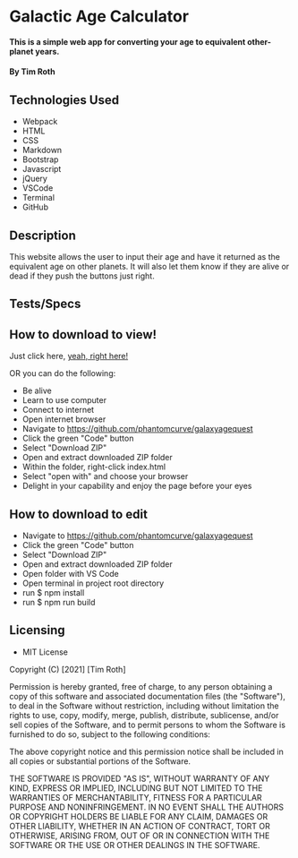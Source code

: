 # Galactic Age Calculator

#### This is a simple web app for converting your age to equivalent other-planet years.

#### By Tim Roth

## Technologies Used

* Webpack
* HTML
* CSS
* Markdown
* Bootstrap
* Javascript
* jQuery
* VSCode
* Terminal
* GitHub

## Description

This website allows the user to input their age and have it returned as the equivalent age on other planets. It will also let them know if they are alive or dead if they push the buttons just right.

## Tests/Specs



## How to download to view!

Just click here, [yeah, right here!](https://github.com/phantomcurve/galaxyagequest)

OR you can do the following:

* Be alive
* Learn to use computer
* Connect to internet
* Open internet browser
* Navigate to https://github.com/phantomcurve/galaxyagequest
* Click the green "Code" button
* Select "Download ZIP"
* Open and extract downloaded ZIP folder
* Within the folder, right-click index.html
* Select "open with" and choose your browser
* Delight in your capability and enjoy the page before your eyes

## How to download to edit

* Navigate to https://github.com/phantomcurve/galaxyagequest
* Click the green "Code" button
* Select "Download ZIP"
* Open and extract downloaded ZIP folder
* Open folder with VS Code
* Open terminal in project root directory
* run $ npm install
* run $ npm run build

## Licensing

* MIT License 

Copyright (C) [2021] [Tim Roth]

Permission is hereby granted, free of charge, to any person obtaining
a copy of this software and associated documentation files (the
"Software"), to deal in the Software without restriction, including
without limitation the rights to use, copy, modify, merge, publish,
distribute, sublicense, and/or sell copies of the Software, and to
permit persons to whom the Software is furnished to do so, subject to
the following conditions:

The above copyright notice and this permission notice shall be
included in all copies or substantial portions of the Software.

THE SOFTWARE IS PROVIDED "AS IS", WITHOUT WARRANTY OF ANY KIND,
EXPRESS OR IMPLIED, INCLUDING BUT NOT LIMITED TO THE WARRANTIES OF
MERCHANTABILITY, FITNESS FOR A PARTICULAR PURPOSE AND
NONINFRINGEMENT. IN NO EVENT SHALL THE AUTHORS OR COPYRIGHT HOLDERS BE
LIABLE FOR ANY CLAIM, DAMAGES OR OTHER LIABILITY, WHETHER IN AN ACTION
OF CONTRACT, TORT OR OTHERWISE, ARISING FROM, OUT OF OR IN CONNECTION
WITH THE SOFTWARE OR THE USE OR OTHER DEALINGS IN THE SOFTWARE.

